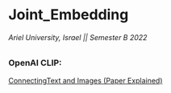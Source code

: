 # Joint_Embedding

###### Ariel University, Israel || Semester B 2022

### OpenAI CLIP:

[ConnectingText and Images (Paper Explained)](https://www.youtube.com/watch?v=T9XSU0pKX2E)

